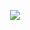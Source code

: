 
<p align="center">
<img src="https://github.com/cheiru94/codingTest/assets/146077826/67007412-0220-4f31-990d-12d6e62fd147">
<p>


